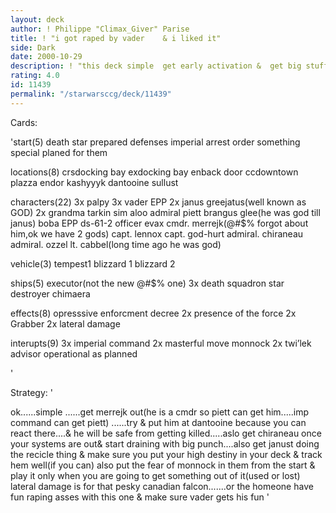 ```yaml
---
layout: deck
author: ! Philippe "Climax_Giver" Parise
title: ! "i got raped by vader    & i liked it"
side: Dark
date: 2000-10-29
description: ! "this deck simple  get early activation &  get big stuff out to drian or pound.....a newbie style deck....but made to win"
rating: 4.0
id: 11439
permalink: "/starwarsccg/deck/11439"
---
```

Cards: 

'start(5)
death star
prepared defenses
imperial arrest order
something special planed for them


locations(8)
crsdocking bay
exdocking bay
enback door
ccdowntown plazza
endor
kashyyyk
dantooine
sullust

characters(22)
3x  palpy
3x vader EPP
2x janus greejatus(well known as GOD)
2x grandma tarkin
sim aloo
admiral piett
brangus glee(he was god till janus)
boba EPP
ds-61-2
officer evax
cmdr. merrejk(@#$% forgot about him,ok we have 2 gods)
capt. lennox
capt. god-hurt
admiral. chiraneau
admiral. ozzel
lt. cabbel(long time ago he was god)

vehicle(3)
tempest1
blizzard 1
blizzard 2

ships(5)
executor(not the new @#$% one)
3x death squadron star destroyer
chimaera

effects(8)
opresssive enforcment
decree
2x presence of the force
2x Grabber
2x lateral damage

interupts(9)
3x imperial command
2x masterful move
monnock
2x twi’lek  advisor
operational as planned







'

Strategy: '

ok......simple ......get merrejk out(he is a cmdr so piett can get him.....imp command can get piett) ......try & put him at dantooine because you can react there....& he will be safe from getting killed.....aslo get chiraneau once your systems are out& start draining with big punch....also get janust doing the recicle thing & make sure you put your high destiny in your deck & track hem well(if you can)
also put the fear of monnock in them  from the start & play it only when you are going to get something out of it(used or lost)
lateral damage is for that pesky canadian falcon.......or the homeone
have fun raping asses with this one & make sure vader gets his fun
'
